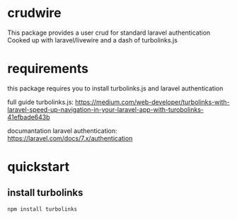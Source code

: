 # crudwire
This package provides a user crud for standard laravel authentication
Cooked up with laravel/livewire and a dash of turbolinks.js

# requirements
this package requires you to install turbolinks.js 
and laravel authentication 

full guide turbolinks.js:
https://medium.com/web-developer/turbolinks-with-laravel-speed-up-navigation-in-your-laravel-app-with-turobolinks-41efbade643b

documantation laravel authentication:
https://laravel.com/docs/7.x/authentication

# quickstart
## install turbolinks
```
npm install turbolinks
```





